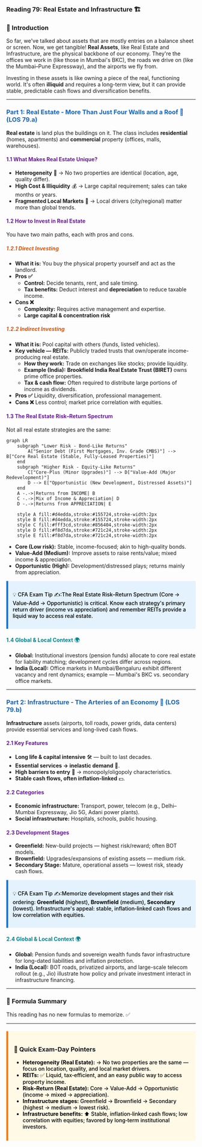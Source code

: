 ### Reading 79: Real Estate and Infrastructure 🏗️

### 🎯 Introduction

So far, we've talked about assets that are mostly entries on a balance sheet or screen. Now, we get tangible! **Real Assets**, like Real Estate and Infrastructure, are the physical backbone of our economy. They're the offices we work in (like those in Mumbai's BKC), the roads we drive on (like the Mumbai–Pune Expressway), and the airports we fly from.

Investing in these assets is like owning a piece of the real, functioning world. It's often **illiquid** and requires a long-term view, but it can provide stable, predictable cash flows and diversification benefits.

-----
### <span style="color: #1565C0;">Part 1: Real Estate - More Than Just Four Walls and a Roof 🏢 (LOS 79.a)</span>

**Real estate** is land plus the buildings on it. The class includes **residential** (homes, apartments) and **commercial** property (offices, malls, warehouses).

#### <span style="color: #6A1B9A;">1.1 What Makes Real Estate Unique?</span>

  * **Heterogeneity** 🧩 → No two properties are identical (location, age, quality differ).
  * **High Cost & Illiquidity** 💰 → Large capital requirement; sales can take months or years.
  * **Fragmented Local Markets** 📍 → Local drivers (city/regional) matter more than global trends.

#### <span style="color: #6A1B9A;">1.2 How to Invest in Real Estate</span>

You have two main paths, each with pros and cons.

##### <span style="color: #E65100;">1.2.1 Direct Investing</span>

  * **What it is:** You buy the physical property yourself and act as the landlord.
  * **Pros ✅**
    * **Control:** Decide tenants, rent, and sale timing.
    * **Tax benefits:** Deduct interest and **depreciation** to reduce taxable income.
  * **Cons ❌**
    * **Complexity:** Requires active management and expertise.
    * **Large capital & concentration risk**

##### <span style="color: #E65100;">1.2.2 Indirect Investing</span>

  * **What it is:** Pool capital with others (funds, listed vehicles).
  * **Key vehicle — REITs:** Publicly traded trusts that own/operate income-producing real estate.
    * **How they work:** Trade on exchanges like stocks; provide liquidity.
    * **Example (India):** **Brookfield India Real Estate Trust (BIRET)** owns prime office properties.
    * **Tax & cash flow:** Often required to distribute large portions of income as dividends.
  * **Pros ✅** Liquidity, diversification, professional management.
  * **Cons ❌** Less control; market price correlation with equities.

#### <span style="color: #6A1B9A;">1.3 The Real Estate Risk–Return Spectrum</span>

Not all real estate strategies are the same:

```mermaid
graph LR
    subgraph "Lower Risk - Bond-Like Returns"
        A["Senior Debt (First Mortgages, Inv. Grade CMBS)"] --> B["Core Real Estate (Stable, Fully-Leased Properties)"]
    end
    subgraph "Higher Risk - Equity-Like Returns"
        C["Core-Plus (Minor Upgrades)"] --> D["Value-Add (Major Redevelopment)"]
        D --> E["Opportunistic (New Development, Distressed Assets)"]
    end
    A -.->|Returns from INCOME| B
    C -.->|Mix of Income & Appreciation| D
    D -.->|Returns from APPRECIATION| E

    style A fill:#d4edda,stroke:#155724,stroke-width:2px
    style B fill:#d4edda,stroke:#155724,stroke-width:2px
    style C fill:#fff3cd,stroke:#856404,stroke-width:2px
    style D fill:#f8d7da,stroke:#721c24,stroke-width:2px
    style E fill:#f8d7da,stroke:#721c24,stroke-width:2px
```

  * **Core (Low risk):** Stable, income-focused; akin to high-quality bonds.
  * **Value-Add (Medium):** Improve assets to raise rents/value; mixed income & appreciation.
  * **Opportunistic (High):** Development/distressed plays; returns mainly from appreciation.

<div style="background-color: #E3F2FD; border-left: 5px solid #1976D2; padding: 12px; margin: 15px 0;">
<div style="color: #000000; font-weight: 500;">

💡 CFA Exam Tip ✍️:The Real Estate Risk–Return Spectrum (Core → Value‑Add → Opportunistic) is critical. Know each strategy's primary return driver (income vs appreciation) and remember REITs provide a liquid way to access real estate.

</div>
</div>

#### <span style="color: #00838F;">1.4 Global & Local Context 🌍</span>

  * **Global:** Institutional investors (pension funds) allocate to core real estate for liability matching; development cycles differ across regions.
  * **India (Local):** Office markets in Mumbai/Bengaluru exhibit different vacancy and rent dynamics; example — Mumbai's BKC vs. secondary office markets.

-----

### <span style="color: #1565C0;">Part 2: Infrastructure - The Arteries of an Economy 🌉 (LOS 79.b)</span>

**Infrastructure** assets (airports, toll roads, power grids, data centers) provide essential services and long-lived cash flows.

#### <span style="color: #6A1B9A;">2.1 Key Features</span>

  * **Long life & capital intensive** 🛠️ — built to last decades.
  * **Essential services → inelastic demand** 🔌.
  * **High barriers to entry** 🚧 → monopoly/oligopoly characteristics.
  * **Stable cash flows, often inflation-linked** 💵.

#### <span style="color: #6A1B9A;">2.2 Categories</span>

  * **Economic infrastructure:** Transport, power, telecom (e.g., Delhi–Mumbai Expressway, Jio 5G, Adani power plants).
  * **Social infrastructure:** Hospitals, schools, public housing.

#### <span style="color: #6A1B9A;">2.3 Development Stages</span>

  * **Greenfield:** New-build projects — highest risk/reward; often BOT models.
  * **Brownfield:** Upgrades/expansions of existing assets — medium risk.
  * **Secondary Stage:** Mature, operational assets — lowest risk, steady cash flows.

<div style="background-color: #E3F2FD; border-left: 5px solid #1976D2; padding: 12px; margin: 15px 0;">
<div style="color: #000000; font-weight: 500;">

💡 CFA Exam Tip ✍️:Memorize development stages and their risk ordering: **Greenfield** (highest), **Brownfield** (medium), **Secondary** (lowest). Infrastructure's appeal: stable, inflation‑linked cash flows and low correlation with equities.

</div>
</div>

#### <span style="color: #00838F;">2.4 Global & Local Context 🌍</span>

  * **Global:** Pension funds and sovereign wealth funds favor infrastructure for long-dated liabilities and inflation protection.
  * **India (Local):** BOT roads, privatized airports, and large-scale telecom rollout (e.g., Jio) illustrate how policy and private investment interact in infrastructure financing.

-----

### 🧪 Formula Summary

This reading has no new formulas to memorize. ✅

-----

<div style="background-color: #FFF9E6; border-left: 5px solid #F57C00; padding: 15px; margin: 20px 0;">

### 🎯 Quick Exam-Day Pointers

<div style="color: #000000; font-weight: 500;">

* **Heterogeneity (Real Estate):** → No two properties are the same — focus on location, quality, and local market drivers.
* **REITs:** ✅ Liquid, tax‑efficient, and an easy public way to access property income.
* **Risk–Return (Real Estate):** Core → Value‑Add → Opportunistic (income → mixed → appreciation).
* **Infrastructure stages:** Greenfield → Brownfield → Secondary (highest → medium → lowest risk).
* **Infrastructure benefits:** ⬆️ Stable, inflation‑linked cash flows; low correlation with equities; favored by long‑term institutional investors.

</div>
</div>